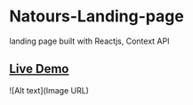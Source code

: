 # Natours-Landing-page
landing page built with Reactjs, Context API
## [Live Demo](https://natours-company.netlify.app/)

![Alt text](Image URL)
